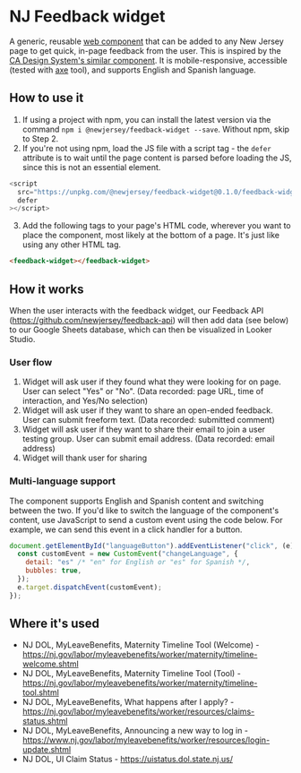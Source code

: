 # NJ Feedback widget

A generic, reusable [web component](https://developer.mozilla.org/en-US/docs/Web/Web_Components) that can be added to any New Jersey page to get quick, in-page feedback from the user. This is inspired by the [CA Design System's similar component](https://designsystem.webstandards.ca.gov/components/page-feedback/readme/). It is mobile-responsive, accessible (tested with [axe](https://www.deque.com/axe/) tool), and supports English and Spanish language.

## How to use it

1. If using a project with npm, you can install the latest version via the command `npm i @newjersey/feedback-widget --save`. Without npm, skip to Step 2.
2. If you're not using npm, load the JS file with a script tag - the `defer` attribute is to wait until the page content is parsed before loading the JS, since this is not an essential element.

```javascript
<script
  src="https://unpkg.com/@newjersey/feedback-widget@0.1.0/feedback-widget.min.js"
  defer
></script>
```

3. Add the following tags to your page's HTML code, wherever you want to place the component, most likely at the bottom of a page. It's just like using any other HTML tag.

```html
<feedback-widget></feedback-widget>
```

## How it works

When the user interacts with the feedback widget, our Feedback API (https://github.com/newjersey/feedback-api) will then add data (see below) to our Google Sheets database, which can then be visualized in Looker Studio.

### User flow

1. Widget will ask user if they found what they were looking for on page. User can select "Yes" or "No". (Data recorded: page URL, time of interaction, and Yes/No selection)
2. Widget will ask user if they want to share an open-ended feedback. User can submit freeform text. (Data recorded: submitted comment)
3. Widget will ask user if they want to share their email to join a user testing group. User can submit email address. (Data recorded: email address)
4. Widget will thank user for sharing

### Multi-language support

The component supports English and Spanish content and switching between the two. If you'd like to switch the language of the component's content, use JavaScript to send a custom event using the code below. For example, we can send this event in a click handler for a button.

```javascript
document.getElementById("languageButton").addEventListener("click", (e) => {
  const customEvent = new CustomEvent("changeLanguage", {
    detail: "es" /* "en" for English or "es" for Spanish */,
    bubbles: true,
  });
  e.target.dispatchEvent(customEvent);
});
```

## Where it's used

- NJ DOL, MyLeaveBenefits, Maternity Timeline Tool (Welcome) - https://nj.gov/labor/myleavebenefits/worker/maternity/timeline-welcome.shtml
- NJ DOL, MyLeaveBenefits, Maternity Timeline Tool (Tool) - https://nj.gov/labor/myleavebenefits/worker/maternity/timeline-tool.shtml
- NJ DOL, MyLeaveBenefits, What happens after I apply? - https://nj.gov/labor/myleavebenefits/worker/resources/claims-status.shtml
- NJ DOL, MyLeaveBenefits, Announcing a new way to log in - https://www.nj.gov/labor/myleavebenefits/worker/resources/login-update.shtml
- NJ DOL, UI Claim Status - https://uistatus.dol.state.nj.us/
